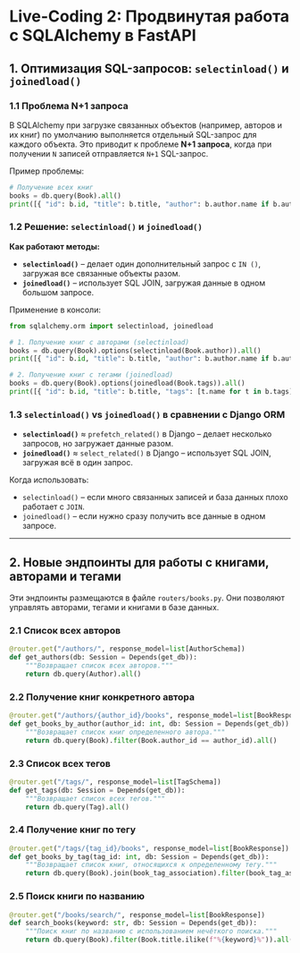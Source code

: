 # Live-Coding 2: Продвинутая работа с SQLAlchemy в FastAPI

## 1. Оптимизация SQL-запросов: `selectinload()` и `joinedload()`

### 1.1 Проблема N+1 запроса

В SQLAlchemy при загрузке связанных объектов (например, авторов и их книг) по умолчанию выполняется отдельный SQL-запрос для каждого объекта. Это приводит к проблеме **N+1 запроса**, когда при получении `N` записей отправляется `N+1` SQL-запрос.

Пример проблемы:
```python
# Получение всех книг
books = db.query(Book).all()
print([{ "id": b.id, "title": b.title, "author": b.author.name if b.author else None } for b in books])
```

### 1.2 Решение: `selectinload()` и `joinedload()`

**Как работают методы:**
- **`selectinload()`** – делает один дополнительный запрос с `IN ()`, загружая все связанные объекты разом.
- **`joinedload()`** – использует SQL JOIN, загружая данные в одном большом запросе.

Применение в консоли:
```python
from sqlalchemy.orm import selectinload, joinedload

# 1. Получение книг с авторами (selectinload)
books = db.query(Book).options(selectinload(Book.author)).all()
print([{ "id": b.id, "title": b.title, "author": b.author.name if b.author else None } for b in books])

# 2. Получение книг с тегами (joinedload)
books = db.query(Book).options(joinedload(Book.tags)).all()
print([{ "id": b.id, "title": b.title, "tags": [t.name for t in b.tags] } for b in books])
```

### 1.3 `selectinload()` vs `joinedload()` в сравнении с Django ORM

- **`selectinload()`** ≈ `prefetch_related()` в Django – делает несколько запросов, но загружает данные разом.
- **`joinedload()`** ≈ `select_related()` в Django – использует SQL JOIN, загружая всё в один запрос.

Когда использовать:
- `selectinload()` – если много связанных записей и база данных плохо работает с `JOIN`.
- `joinedload()` – если нужно сразу получить все данные в одном запросе.

---

## 2. Новые эндпоинты для работы с книгами, авторами и тегами

Эти эндпоинты размещаются в файле `routers/books.py`. Они позволяют управлять авторами, тегами и книгами в базе данных.

### 2.1 Список всех авторов
```python
@router.get("/authors/", response_model=list[AuthorSchema])
def get_authors(db: Session = Depends(get_db)):
    """Возвращает список всех авторов."""
    return db.query(Author).all()
```

### 2.2 Получение книг конкретного автора
```python
@router.get("/authors/{author_id}/books", response_model=list[BookResponse])
def get_books_by_author(author_id: int, db: Session = Depends(get_db)):
    """Возвращает список книг определенного автора."""
    return db.query(Book).filter(Book.author_id == author_id).all()
```

### 2.3 Список всех тегов
```python
@router.get("/tags/", response_model=list[TagSchema])
def get_tags(db: Session = Depends(get_db)):
    """Возвращает список всех тегов."""
    return db.query(Tag).all()
```

### 2.4 Получение книг по тегу
```python
@router.get("/tags/{tag_id}/books", response_model=list[BookResponse])
def get_books_by_tag(tag_id: int, db: Session = Depends(get_db)):
    """Возвращает список книг, относящихся к определенному тегу."""
    return db.query(Book).join(book_tag_association).filter(book_tag_association.c.tag_id == tag_id).all()
```

### 2.5 Поиск книги по названию
```python
@router.get("/books/search/", response_model=list[BookResponse])
def search_books(keyword: str, db: Session = Depends(get_db)):
    """Поиск книг по названию с использованием нечёткого поиска."""
    return db.query(Book).filter(Book.title.ilike(f"%{keyword}%")).all()
```
